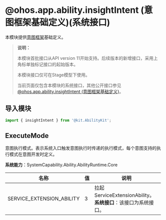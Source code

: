 # @ohos.app.ability.insightIntent (意图框架基础定义)(系统接口)

<!--Kit: Ability Kit-->
<!--Subsystem: Ability-->
<!--Owner: @zhangyafei-echo; @linjunjie6-->
<!--Designer: @li-weifeng2024-->
<!--Tester: @lixueqing513-->
<!--Adviser: @huipeizi-->

本模块提供[意图框架](../../application-models/insight-intent-overview.md)基础定义。

> **说明：**
>
> 本模块首批接口从API version 11开始支持。后续版本的新增接口，采用上角标单独标记接口的起始版本。
>
> 本模块接口仅可在Stage模型下使用。
>
> 当前页面仅包含本模块的系统接口，其他公开接口参见[@ohos.app.ability.insightIntent (意图框架基础定义)](js-apis-app-ability-insightIntent.md)。

## 导入模块

```ts
import { insightIntent } from '@kit.AbilityKit';
```

## ExecuteMode

意图执行模式。表示系统入口触发意图执行时传递的执行模式，每个意图支持的执行模式在意图开发时定义。

**系统能力**：SystemCapability.Ability.AbilityRuntime.Core

| 名称 | 值 | 说明 |
| -------- | -------- | -------- |
| SERVICE_EXTENSION_ABILITY | 3 | 拉起ServiceExtensionAbility。<br/>**系统接口**：该接口为系统接口。|
